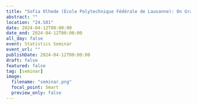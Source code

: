 ```yaml
---
title: "Sofia Olhede (École Polytechnique Fédérale de Lausanne): On Graph Limits as Models for Interaction Data"
abstract: ""
location: "24.S01"
date: 2024-04-12T00:00:00
date_end: 2024-04-12T00:00:00
all_day: false
event: Statistics Seminar
event_url: ""
publishDate: 2024-04-12T00:00:00
draft: false
featured: false
tag: [seminar]
image:
  filename: "seminar.png"
  focal_point: Smart
  preview_only: false
---
```

